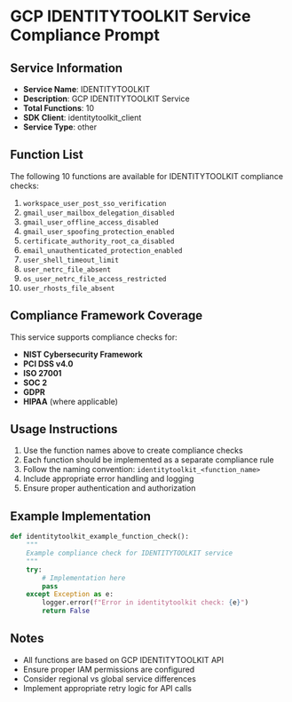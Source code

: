 # GCP IDENTITYTOOLKIT Service Compliance Prompt

## Service Information
- **Service Name**: IDENTITYTOOLKIT
- **Description**: GCP IDENTITYTOOLKIT Service
- **Total Functions**: 10
- **SDK Client**: identitytoolkit_client
- **Service Type**: other

## Function List
The following 10 functions are available for IDENTITYTOOLKIT compliance checks:

1. `workspace_user_post_sso_verification`
2. `gmail_user_mailbox_delegation_disabled`
3. `gmail_user_offline_access_disabled`
4. `gmail_user_spoofing_protection_enabled`
5. `certificate_authority_root_ca_disabled`
6. `email_unauthenticated_protection_enabled`
7. `user_shell_timeout_limit`
8. `user_netrc_file_absent`
9. `os_user_netrc_file_access_restricted`
10. `user_rhosts_file_absent`


## Compliance Framework Coverage
This service supports compliance checks for:
- **NIST Cybersecurity Framework**
- **PCI DSS v4.0**
- **ISO 27001**
- **SOC 2**
- **GDPR**
- **HIPAA** (where applicable)

## Usage Instructions
1. Use the function names above to create compliance checks
2. Each function should be implemented as a separate compliance rule
3. Follow the naming convention: `identitytoolkit_<function_name>`
4. Include appropriate error handling and logging
5. Ensure proper authentication and authorization

## Example Implementation
```python
def identitytoolkit_example_function_check():
    """
    Example compliance check for IDENTITYTOOLKIT service
    """
    try:
        # Implementation here
        pass
    except Exception as e:
        logger.error(f"Error in identitytoolkit check: {e}")
        return False
```

## Notes
- All functions are based on GCP IDENTITYTOOLKIT API
- Ensure proper IAM permissions are configured
- Consider regional vs global service differences
- Implement appropriate retry logic for API calls
